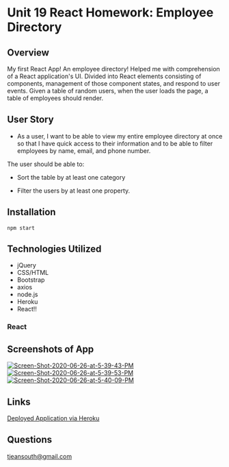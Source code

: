 # Unit 19 React Homework: Employee Directory

## Overview

My first React App! An employee directory! 
Helped me with comprehension of a React application's UI. Divided into React elements consisting of components, management of those component states, and respond to user events. Given a table of random users, when the user loads the page, a table of employees should render. 

## User Story

* As a user, I want to be able to view my entire employee directory at once so that I have quick access to their information and to be able to filter employees by name, email, and phone number.

The user should be able to:

  * Sort the table by at least one category

  * Filter the users by at least one property.

## Installation
  ``` npm start ```

## Technologies Utilized
  * jQuery
  * CSS/HTML
  * Bootstrap
  * axios
  * node.js
  * Heroku
  * React!!
### React 


## Screenshots of App
<a href="https://ibb.co/0c3vDtb"><img src="https://i.ibb.co/ZVC7LmD/Screen-Shot-2020-06-26-at-5-39-43-PM.png" alt="Screen-Shot-2020-06-26-at-5-39-43-PM" border="0"></a>
<a href="https://ibb.co/p3JXwVv"><img src="https://i.ibb.co/Jz5kt6R/Screen-Shot-2020-06-26-at-5-39-53-PM.png" alt="Screen-Shot-2020-06-26-at-5-39-53-PM" border="0"></a>
<a href="https://ibb.co/644k2Jd"><img src="https://i.ibb.co/Zhh031Z/Screen-Shot-2020-06-26-at-5-40-09-PM.png" alt="Screen-Shot-2020-06-26-at-5-40-09-PM" border="0"></a>

## Links
[Deployed Application via Heroku](https://reactemployeedirectory01.herokuapp.com/)

## Questions
tjeansouth@gmail.com


